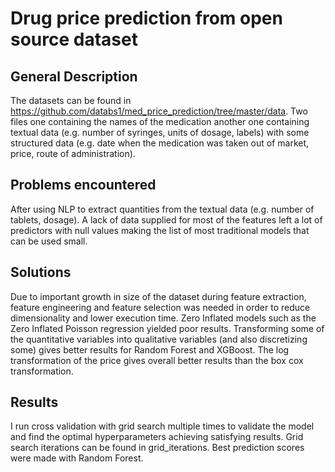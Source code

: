 # Drug price prediction from open source dataset
## General Description
The datasets can be found in https://github.com/databs1/med_price_prediction/tree/master/data. Two files one containing the names of the medication another one containing textual data (e.g. number of syringes, units of dosage, labels) with some structured data (e.g. date when the medication was taken out of market, price, route of administration).

## Problems encountered
After using NLP to extract quantities from the textual data (e.g. number of tablets, dosage). A lack of data supplied for most of the features left a lot of predictors with null values making the list of most traditional models that can be used small. 

## Solutions
Due to important growth in size of the dataset during feature extraction,  feature engineering and feature selection was needed in order to reduce dimensionality and lower execution time.
Zero Inflated models such as the Zero Inflated Poisson regression yielded poor results. Transforming some of the quantitative variables into qualitative variables (and also discretizing some) gives better results for Random Forest and XGBoost. 
The log transformation of the price gives overall better results than the box cox transformation.

## Results
I run cross validation with grid search multiple times to validate the model and find the optimal hyperparameters achieving satisfying results. Grid search iterations can be found in grid_iterations. Best prediction scores were made with Random Forest.
